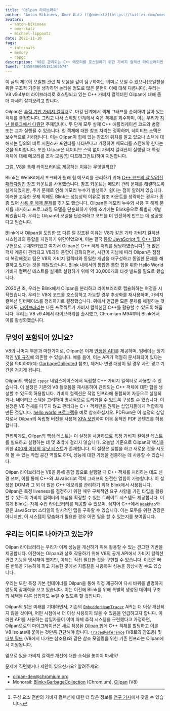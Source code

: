 ```yaml
---
title: 'Oilpan 라이브러리'
author: 'Anton Bikineev, Omer Katz ([@omerktz](https://twitter.com/omerktz)), Michael Lippautz ([@mlippautz](https://twitter.com/mlippautz)) - 효율적이고 효과적인 파일 이동자'
avatars:
  - anton-bikineev
  - omer-katz
  - michael-lippautz
date: 2021-11-10
tags:
  - internals
  - memory
  - cppgc
description: 'V8은 관리되는 C++ 메모리를 호스팅하기 위한 가비지 컬렉션 라이브러리인 Oilpan을 제공합니다.'
tweet: '1458406645181165574'
---
```


이 글의 제목이 오일팬 관련 책 모음을 깊이 탐구하자는 의미로 보일 수 있으나(오일팬을 위한 구조적 기준을 생각하면 놀라울 정도로 많은 문헌이 이에 대해 다룹니다), 우리는 V8 v9.4부터 라이브러리로 호스팅되고 있는 C++ 가비지 컬렉터인 Oilpan에 대해 좀 더 자세히 살펴보려고 합니다.

<!--truncate-->
Oilpan은 [추적 기반 가비지 컬렉터](https://en.wikipedia.org/wiki/Tracing_garbage_collection)로, 마킹 단계에서 객체 그래프를 순회하여 살아 있는 객체를 결정합니다. 그리고 나서 스위핑 단계에서 죽은 객체를 회수하며, 이는 우리가 [지난 블로그에서 다뤘던](https://v8.dev/blog/high-performance-cpp-gc) 주제입니다. 두 단계 모두 실제 C++ 애플리케이션 코드와 병렬 또는 교차 실행될 수 있습니다. 힙 객체에 대한 참조 처리는 정확하며, 네이티브 스택은 보수적으로 처리됩니다. 이는 Oilpan이 힙에 있는 참조의 위치를 알고 있으나 스택에 대해서는 임의의 비트 시퀀스가 포인터를 나타낸다고 가정하여 메모리를 스캔해야 한다는 것을 의미합니다. 또한 Oilpan은 네이티브 스택 없이 가비지 컬렉션이 실행될 때 특정 객체에 대해 메모리를 조각 모음(힙 디프래그먼트)하여 지원합니다.

그럼, V8을 통해 라이브러리로 제공하는 이유는 무엇일까요?

Blink는 WebKit에서 포크되어 원래 힙 메모리를 관리하기 위해 [C++ 코드의 잘 알려진 패러다임](https://en.cppreference.com/w/cpp/memory/shared_ptr)인 참조 카운트를 사용했습니다. 참조 카운트는 메모리 관리 문제를 해결하도록 설계되었지만, 주기 문제로 인해 메모리 누수가 발생하기 쉽다는 점이 알려져 있습니다. 이러한 고유한 문제 외에도 Blink는 성능상의 이유로 참조 카운트를 생략하는 경우가 종종 있어 [사용 후 해제 문제](https://en.wikipedia.org/wiki/Dangling_pointer)를 겪기도 했습니다. Oilpan은 메모리 누수와 사용 후 해제 문제를 제거하고 프로그래밍 모델을 단순화하기 위해 초기에는 Blink용으로 특별히 개발되었습니다. 우리는 Oilpan이 모델을 단순화하고 코드를 더 안전하게 만드는 데 성공했다고 믿습니다.

Blink에서 Oilpan을 도입한 또 다른 덜 강조된 이유는 V8과 같은 기타 가비지 컬렉션 시스템과의 통합을 지원하기 위함이었으며, 이는 결국 [통합 JavaScript 및 C++ 힙](https://v8.dev/blog/tracing-js-dom)의 구현으로 구체화되었고 여기서 Oilpan은 C++ 객체 처리를 담당하였습니다[^1]. 더 많은 객체 계층이 관리되고 V8과의 통합이 강화되면서, 시간이 지남에 따라 Oilpan은 점점 더 복잡해졌고 팀은 V8의 가비지 컬렉터와 동일한 개념을 재구성하고 동일한 문제를 해결하고 있다는 것을 깨달았습니다. Blink 내에서의 통합은 통합 힙을 위한 Hello World 가비지 컬렉션 테스트를 실제로 실행하기 위해 약 30,000개의 타겟 빌드를 필요로 했습니다.

2020년 초, 우리는 Blink에서 Oilpan을 분리하고 라이브러리로 캡슐화하는 여정을 시작했습니다. 우리는 V8에 코드를 호스팅하고 가능할 경우 추상화를 재사용하며, 가비지 컬렉션 인터페이스를 정리하기로 결정했습니다. 위에서 언급한 모든 문제를 해결하는 것 외에도, [라이브러리](https://docs.google.com/document/d/1ylZ25WF82emOwmi_Pg-uU6BI1A-mIbX_MG9V87OFRD8/)는 다른 프로젝트가 가비지 컬렉션된 C++를 활용할 수 있도록 해줍니다. 우리는 V8 v9.4에서 라이브러리를 출시했고, Chromium M94부터 Blink에서 이를 활성화했습니다.

## 무엇이 포함되어 있나요?

V8의 나머지 부분과 마찬가지로, Oilpan은 이제 [안정된 API](https://chromium.googlesource.com/v8/v8.git/+/HEAD/include/cppgc/)를 제공하며, 임베더는 정기적인 [V8 규칙](https://v8.dev/docs/api)에 의존할 수 있습니다. 예를 들어, 이는 API가 적절히 문서화되어 있다는 것을 의미하며(예: [GarbageCollected](https://chromium.googlesource.com/v8/v8.git/+/main/include/cppgc/garbage-collected.h#17) 참조), 제거나 변경 대상이 될 경우 사전 경고 기간을 거치게 됩니다.

Oilpan의 핵심은 `cppgc` 네임스페이스에서 독립형 C++ 가비지 컬렉터로 사용할 수 있습니다. 이 설정은 기존의 V8 플랫폼을 재사용하여 관리되는 C++ 객체에 대한 힙을 생성할 수 있도록 허용합니다. 가비지 컬렉션은 작업 인프라에 통합되어 자동으로 실행되거나, 네이티브 스택을 고려하여 명시적으로 트리거될 수 있도록 구성할 수 있습니다. 이 설정은 V8 전체를 다루지 않고 관리되는 C++ 객체만을 원하는 삽입자들에게 적합하게 만든 것입니다. [hello world 프로그램](https://chromium.googlesource.com/v8/v8.git/+/main/samples/cppgc/hello-world.cc)을 예로 참조하십시오. PDFium은 이 설정의 삽입자로서 Oilpan의 독립형 버전을 사용해 [XFA 보안](https://groups.google.com/a/chromium.org/g/chromium-dev/c/RAqBXZWsADo/m/9NH0uGqCAAAJ?utm_medium=email&utm_source=footer)하여 더욱 동적인 PDF 콘텐츠를 허용합니다.

편리하게도, Oilpan의 핵심 테스트는 이 설정을 사용하므로 특정 가비지 컬렉션 테스트를 빌드하고 실행하는 데 몇 초밖에 걸리지 않습니다. 오늘날 기준으로 Oilpan의 핵심을 위한 [400개 이상의 유닛 테스트](https://source.chromium.org/chromium/chromium/src/+/main:v8/test/unittests/heap/cppgc/)가 존재합니다. 이 설정은 실험을 하고 새로운 것을 시도해 볼 수 있는 작업 공간 역할도 하며, 성능에 대한 가정을 검증하는 데 사용할 수 있습니다.

Oilpan 라이브러리는 V8을 통해 통합 힙으로 실행할 때 C++ 객체를 처리하는 데도 신경 쓰며, 이를 통해 C++와 JavaScript 객체 그래프의 완전한 얽힘이 가능합니다. 이 설정은 DOM과 그 외 더 많은 C++ 메모리를 관리하기 위해 Blink에서 사용됩니다. Oilpan은 특정 liveness를 결정하기 위한 매우 구체적인 요구 사항을 가진 타입을 활용할 수 있도록 가비지 컬렉터의 핵심을 확장할 수 있는 트레이트 시스템도 제공합니다. 이렇게 Blink는 자체 수집 라이브러리를 제공할 수 있으며, 심지어 C++에서 [`WeakMap`](https://developer.mozilla.org/en-US/docs/Web/JavaScript/Reference/Global_Objects/WeakMap)와 같은 JavaScript 스타일의 일시적인 맵을 구축할 수 있습니다. 이는 모두를 위한 권장은 아니지만, 이 시스템이 맞춤화가 필요한 경우 어떤 일을 할 수 있는지를 보여줍니다.

## 우리는 어디로 나아가고 있는가?

Oilpan 라이브러리는 우리가 이제 성능을 개선하기 위해 활용할 수 있는 견고한 기반을 제공합니다. 이전에는 Oilpan과 상호 작용하기 위해 V8의 공개 API에서 가비지 컬렉션 관련 기능을 명시해야 했지만, 이제는 직접 필요한 것을 구현할 수 있습니다. 이것은 빠른 반복을 가능하게 하고 가능한 곳에서 지름길을 사용하여 성능을 향상시킬 수도 있습니다.

우리는 또한 특정 기본 컨테이너를 Oilpan을 통해 직접 제공하여 다시 바퀴를 발명하지 않도록 잠재력을 보고 있습니다. 이는 이전에 Blink를 위해 특별히 생성된 데이터 구조의 혜택을 다른 삽입자도 누릴 수 있도록 할 것입니다.

Oilpan의 밝은 미래를 기대하면서, 기존의 [`EmbedderHeapTracer`](https://source.chromium.org/chromium/chromium/src/+/main:v8/include/v8-embedder-heap.h;l=75) API는 더 이상 개선되지 않을 것이며, 어떤 시점에서 더 이상 사용되지 않을 수 있음을 언급하고자 합니다. 이러한 API를 사용하는 삽입자들이 이미 자체 추적 시스템을 구현했다고 가정하면, Oilpan으로의 마이그레이션은 새로 작성된 [Oilpan 힙](https://source.chromium.org/chromium/chromium/src/+/main:v8/include/v8-cppgc.h;l=91)에 C++ 객체를 할당하고 이를 V8 Isolate에 붙이는 것만큼 간단해야 합니다. [`TracedReference`](https://source.chromium.org/chromium/chromium/src/+/main:v8/include/v8-traced-handle.h;l=334) (V8로의 참조용) 및 [내부 필드](https://source.chromium.org/chromium/chromium/src/+/main:v8/include/v8-object.h;l=502) (V8에서 나가는 참조용)와 같은 참조 모델링을 위한 기존 인프라는 Oilpan에서 지원됩니다.

앞으로 있을 가비지 컬렉션 개선에 대한 소식을 놓치지 마세요!

문제에 직면했거나 제안이 있으신가요? 알려주세요:

- [oilpan-dev@chromium.org](mailto:oilpan-dev@chromium.org)
- Monorail: [Blink>GarbageCollection](https://bugs.chromium.org/p/chromium/issues/entry?template=Defect+report+from+user&components=Blink%3EGarbageCollection) (Chromium), [Oilpan](https://bugs.chromium.org/p/v8/issues/entry?template=Defect+report+from+user&components=Oilpan) (V8)

[^1]: 구성 요소 전반의 가비지 컬렉션에 대한 더 많은 정보를 [연구 기사](https://research.google/pubs/pub48052/)에서 찾을 수 있습니다.
